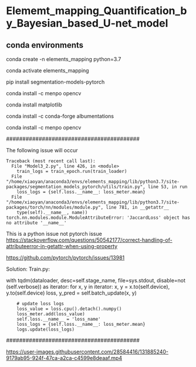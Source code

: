 # Elememt_mapping_Quantification_by_Bayesian_based_U-net_model


## conda environments
conda create -n elements_mapping python=3.7

conda activate elements_mapping

pip install segmentation-models-pytorch

conda install -c menpo opencv

conda install matplotlib

conda install -c conda-forge albumentations

conda install -c menpo opencv

#########################################

The following issue will occur

```
Traceback (most recent call last):
  File "Model3_2.py", line 426, in <module>
    train_logs = train_epoch.run(train_loader)
  File "/home/xiaoyan/anaconda3/envs/elements_mapping/lib/python3.7/site-packages/segmentation_models_pytorch/utils/train.py", line 53, in run
    loss_logs = {self.loss.__name__: loss_meter.mean}
  File "/home/xiaoyan/anaconda3/envs/elements_mapping/lib/python3.7/site-packages/torch/nn/modules/module.py", line 781, in __getattr__
    type(self).__name__, name))
torch.nn.modules.module.ModuleAttributeError: 'JaccardLoss' object has no attribute '__name__'
```
  

This is a python issue not pytorch issue
  https://stackoverflow.com/questions/50542177/correct-handling-of-attributeerror-in-getattr-when-using-property
  
  https://github.com/pytorch/pytorch/issues/13981
  
Solution:
  Train.py:
  
  with tqdm(dataloader, desc=self.stage_name, file=sys.stdout, disable=not (self.verbose)) as iterator:
    for x, y in iterator:
        x, y = x.to(self.device), y.to(self.device)
        loss, y_pred = self.batch_update(x, y)

        # update loss logs
        loss_value = loss.cpu().detach().numpy()
        loss_meter.add(loss_value)
        self.loss.__name__ = 'loss_name'
        loss_logs = {self.loss.__name__: loss_meter.mean}
        logs.update(loss_logs)
#########################################
  

https://user-images.githubusercontent.com/28584416/131885240-9179ab95-924f-47ca-a2ca-c4599e8deaaf.mp4


